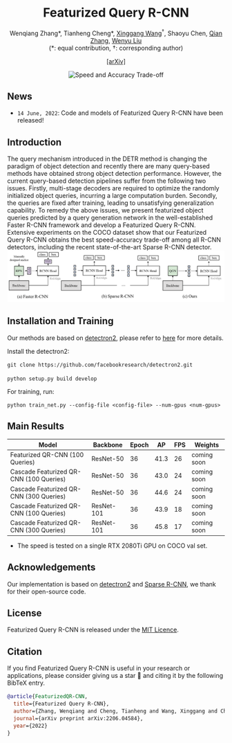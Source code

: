 <div align="center">
<h1>Featurized Query R-CNN</h1>

Wenqiang Zhang*, Tianheng Cheng*, <a href="https://xinggangw.info/">Xinggang Wang</a><sup><span>&#8224;</span></sup>, Shaoyu Chen, <a href="https://scholar.google.com/citations?user=pCY-bikAAAAJ&hl=zh-CN">Qian Zhang</a>, <a href="http://eic.hust.edu.cn/professor/liuwenyu/"> Wenyu Liu</a>
</br>
(<span>*</span>: equal contribution, <span>&#8224;</span>: corresponding author)

<!-- <div><a href="">[Project Page]</a>(comming soon)</div>  -->
<div><a href="https://arxiv.org/abs/2206.06258">[arXiv]</a></div>

![Speed and Accuracy Trade-off](tradeoff.jpg)

</div>

## News

* `14 June, 2022`: Code and models of Featurized Query R-CNN have been released!


## Introduction

The query mechanism introduced in the DETR method is changing the paradigm of object detection and recently there are many query-based methods have obtained strong object detection performance. However, the current query-based detection pipelines suffer from the following two issues. Firstly, multi-stage decoders are required to optimize the randomly initialized object queries, incurring a large computation burden. Secondly, the queries are fixed after training, leading to unsatisfying generalization capability. To remedy the above issues, we present featurized object queries predicted by a query generation network in the well-established Faster R-CNN framework and develop a Featurized Query R-CNN. Extensive experiments on the COCO dataset show that our Featurized Query R-CNN obtains the best speed-accuracy trade-off among all R-CNN detectors, including the recent state-of-the-art Sparse R-CNN detector.
![1654667943617](figs/cmp.png)


## Installation and Training

Our methods are based on [detectron2](), please refer to [here]() for more details.

Install the detectron2:

```
git clone https://github.com/facebookresearch/detectron2.git

python setup.py build develop
```

For training, run:

```
python train_net.py --config-file <config-file> --num-gpus <num-gpus>
```

## Main Results

|  Model                                   | Backbone   | Epoch | AP   | FPS  | Weights |
| ---------------------------------------- | ---------- | ----- | ---- | ---- | ------- |
| Featurized QR-CNN (100 Queries)           | ResNet-50  | 36    | 41.3 | 26   |coming soon|
| Cascade Featurized QR-CNN (100 Queries) | ResNet-50  | 36    | 43.0 | 24   |coming soon|
| Cascade Featurized QR-CNN (300 Queries) | ResNet-50  | 36    | 44.6 | 24   |coming soon|
| Cascade Featurized QR-CNN (100 Queries) | ResNet-101 | 36    | 43.9 | 18   |coming soon|
| Cascade Featurized QR-CNN (300 Queries) | ResNet-101 | 36    | 45.8 | 17   |coming soon|

- The speed is tested on a single RTX 2080Ti GPU on COCO val set.

## Acknowledgements

Our implementation is based on [detectron2](https://github.com/facebookresearch/detectron2) and [Sparse R-CNN](), we thank for their open-source code.


## License

Featurized Query R-CNN is released under the [MIT Licence](LICENSE).

## Citation

If you find Featurized Query R-CNN is useful in your research or applications, please consider giving us a star &#127775; and citing it by the following BibTeX entry.

```bibtex
@article{FeaturizedQR-CNN,
  title={Featurized Query R-CNN},
  author={Zhang, Wenqiang and Cheng, Tianheng and Wang, Xinggang and Chen, Shaoyu and Zhang, Qian and Liu, Wenyu},
  journal={arXiv preprint arXiv:2206.04584},
  year={2022}
}
```
